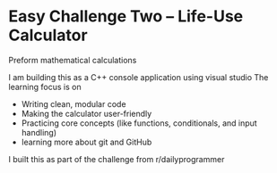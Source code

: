 # Easy Challenge Two – Life-Use Calculator

Preform mathematical calculations 

I am building this as a C++ console application using visual studio
The learning focus is on 
- Writing clean, modular code
- Making the calculator user-friendly
- Practicing core concepts (like functions, conditionals, and input handling)
- learning more about git and GitHub

I built this as part of the challenge from r/dailyprogrammer